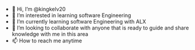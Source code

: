 - 👋 Hi, I’m @kingkelv20
- 👀 I’m interested in learning software Engineering
- 🌱 I’m currently learning software Engineering with ALX
- 💞️ I’m looking to collaborate with anyone that is ready to guide and share knowledge with me in this area
- 📫 How to reach me anytime 

<!---
kingkelv20/kingkelv20 is a ✨ special ✨ repository because its `README.md` (this file) appears on your GitHub profile.
You can click the Preview link to take a look at your changes.
--->
